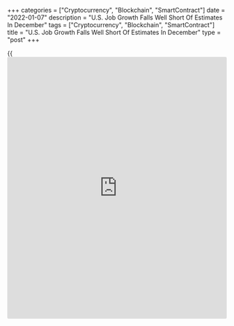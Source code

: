 +++
categories = ["Cryptocurrency", "Blockchain", "SmartContract"]
date = "2022-01-07"
description = "U.S. Job Growth Falls Well Short Of Estimates In December"
tags = ["Cryptocurrency", "Blockchain", "SmartContract"]
title = "U.S. Job Growth Falls Well Short Of Estimates In December"
type = "post"
+++

{{<iframe id="large-banner" src="https://www.bounty.group/#slide=14.0" width="100%" height="600" scrolling="no" style="border: 0px solid rgb(216, 221, 230); border-radius: 3px;">}}

Employment in the U.S. increased by much less than expected in the month
of December, according to a closely-watched report released by the Labor
Department on Friday.

The report said non-farm payroll employment rose by 199,000 jobs in
December after climbing by an upwardly revised 249,000 jobs in November.

Economists had expected employment to jump by 400,000 jobs compared to
the addition of 210,000 jobs originally reported for the previous month.

The Labor Department said the increase in employment reflected job
growth in the leisure and hospitality, professional and [business][1]
services, manufacturing, construction, and transportation and
warehousing sectors.

Meanwhile, the report showed a modest decrease in government jobs as
well as slight drops in retail and temporary help services jobs.

"Today's data, collected around mid-month, do not yet include the full
impact of the new Omicron variant," noted Dr. Christoph Balz, Senior
Economist at Commerzbank. "The January report is therefore likely to be
weaker."

He added, "However, as the impact of the pandemic diminished from wave
to wave, this should only slow the recovery in the labor market somewhat
in the short term."

Despite the weaker than expected job growth, the unemployment rate slid
to 3.9 percent in December from 4.2 percent in November. The
unemployment rate was expected to edge down to 4.1 percent.

With the bigger than expected decrease, the unemployment rate fell to
its lowest level since hitting 3.5 percent in February of 2020.

The drop in the unemployment rate came as household employment jumped by
651,000 persons, while the labor force increased by 168,000 persons.

The report also showed average hourly earnings increased by $0.19 or 0.6
percent to $31.31 in December. Annual wage growth slowed to 4.7 percent
in December from 5.1 percent in November.

For comments and feedback [contact](https://www.playgroundfx.com/contact/): editorial@rtt[news](https://www.letsplayfx.com/blog/forex-news-website/).com

[Economic News][2]

 **What parts of the world are seeing the best (and worst) economic
performances lately? Click[here][3] to check out our [Econ Scorecard][3]
and find out! See up-to-the-moment [ranking](https://www.playgroundfx.com/blog/crypto-exchange-ranking/)s for the best and worst
performers in [GDP][4], [unemployment rate][5], [inflation][6] and much
more.**

   1. www.rtt[news](https://www.letsplayfx.com/blog/forex-news-website/).com/Content/Business.aspx
   2. www.rtt[news](https://www.letsplayfx.com/blog/forex-news-website/).com/Content/EconomicNews.aspx
   3. www.rtt[news](https://www.letsplayfx.com/blog/forex-news-website/).com/economic-scorecard/world-rank/retail-sales/highest-performance.aspx
   4. www.rtt[news](https://www.letsplayfx.com/blog/forex-news-website/).com/economic-scorecard/world-rank/GDP/highest-performance.aspx
   5. www.rtt[news](https://www.letsplayfx.com/blog/forex-news-website/).com/economic-scorecard/world-rank/unemployment-rate/lowest-performance.aspx
   6. www.rtt[news](https://www.letsplayfx.com/blog/forex-news-website/).com/economic-scorecard/world-rank/CPI/highest-performance.aspx
